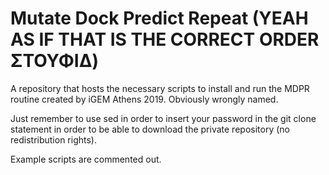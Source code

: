 # Mutate Dock Predict Repeat (YEAH AS IF THAT IS THE CORRECT ORDER ΣΤΟΥΦΙΔ)
A repository that hosts the necessary scripts to install and run the MDPR routine created by iGEM Athens 2019. Obviously wrongly named.

Just remember to use sed in order to insert your password in the git clone statement in order to be able to download the private repository (no redistribution rights).

Example scripts are commented out.
